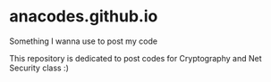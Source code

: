 # anacodes.github.io
Something I wanna use to post my code

This repository is dedicated to post codes for Cryptography and Net Security class :)
